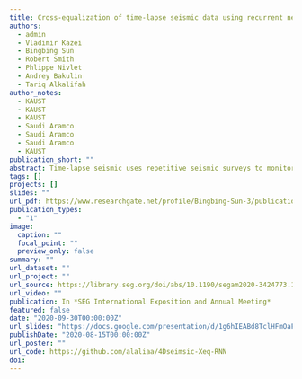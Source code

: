 ```yaml
---
title: Cross-equalization of time-lapse seismic data using recurrent neural networks
authors:
  - admin
  - Vladimir Kazei
  - Bingbing Sun
  - Robert Smith
  - Phlippe Nivlet
  - Andrey Bakulin 
  - Tariq Alkalifah
author_notes:
  - KAUST
  - KAUST
  - KAUST
  - Saudi Aramco
  - Saudi Aramco 
  - Saudi Aramco
  - KAUST
publication_short: "" 
abstract: Time-lapse seismic uses repetitive seismic surveys to monitor the fluid in the subsurface. Ideally, the time-lapse data should be identical except for at the target region (i.e., the reservoir), where the fluid changes occur. Unfortunately, it is almost impossible to have identical data for various reasons, such as the static changes in the near-surface or the varying positioning of sources and receivers between surveys. To increase the accuracy of the 4D signal and reduce the noise, we propose to process the time-lapse data using a machine-learning methodology. Specifically, we train a recurrent neural network (RNN) model to map the data from monitor to baseline. The learned RNN model would reveal 4D overburden changes. Therefore, the difference between the predicted baseline and the actual baseline data stets will represent the target signal. We validate the method on synthetic data and show the improvements of the 4D signal by imaging the reservoir and computing the normalized root mean square.
tags: []
projects: []
slides: ""
url_pdf: https://www.researchgate.net/profile/Bingbing-Sun-3/publication/342392135_Cross-equalization_of_time-lapse_seismic_data_using_recurrent_neural_networks/links/5ef2059c299bf1c5c8dbad6a/Cross-equalization-of-time-lapse-seismic-data-using-recurrent-neural-networks.pdf?origin=publicationDetail&_sg%5B0%5D=nYCSoriGyZQm-7Tn_Wz4t8PnzoSZjH1bJ6R8oz15JuxBo3W2oqPuaMOxjA9nqSNwYNdR1SYaauq_s3DZvtkINg.g0WVmNctUjqgnP0204hyDEFWp70oAkLhY4NjP49y7FUq-jQwNNPcXF0CdY8QjzERC82zgBbKk7N9l4pb1hUlRQ&_sg%5B1%5D=jj8lRKrg79hdfV7kRXUOCIotJJpyx23cb4c-Hz0hfPbwFsiKL91DI6am7CZdLN6bkjKcpwe5Dhslup6yThQYjS-WNaV7nOHOIhwb5fF9ozfB.g0WVmNctUjqgnP0204hyDEFWp70oAkLhY4NjP49y7FUq-jQwNNPcXF0CdY8QjzERC82zgBbKk7N9l4pb1hUlRQ&_iepl=&_rtd=eyJjb250ZW50SW50ZW50IjoibWFpbkl0ZW0ifQ%3D%3D
publication_types:
  - "1"
image:
  caption: ""
  focal_point: ""
  preview_only: false
summary: ""
url_dataset: ""
url_project: ""
url_source: https://library.seg.org/doi/abs/10.1190/segam2020-3424773.1
url_video: ""
publication: In *SEG International Exposition and Annual Meeting*
featured: false
date: "2020-09-30T00:00:00Z"
url_slides: "https://docs.google.com/presentation/d/1g6hIEABd8TclHFmOaFQDYSwzN8gtAfeU/edit?usp=sharing&ouid=115783403967921953165&rtpof=true&sd=true"
publishDate: "2020-08-15T00:00:00Z"
url_poster: ""
url_code: https://github.com/alaliaa/4Dseimsic-Xeq-RNN
doi: 
---
```





